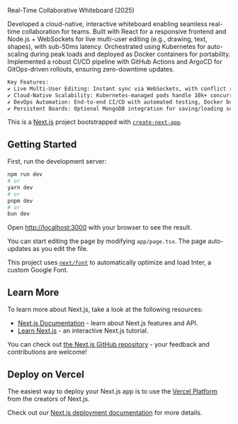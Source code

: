 
Real-Time Collaborative Whiteboard (2025)

Developed a cloud-native, interactive whiteboard enabling seamless real-time collaboration for teams. Built with React for a responsive frontend and Node.js + WebSockets for live multi-user editing (e.g., drawing, text, shapes), with sub-50ms latency. Orchestrated using Kubernetes for auto-scaling during peak loads and deployed as Docker containers for portability. Implemented a robust CI/CD pipeline with GitHub Actions and ArgoCD for GitOps-driven rollouts, ensuring zero-downtime updates.

```bash
Key Features:
✔ Live Multi-User Editing: Instant sync via WebSockets, with conflict resolution.
✔ Cloud-Native Scalability: Kubernetes-managed pods handle 10k+ concurrent users.
✔ DevOps Automation: End-to-end CI/CD with automated testing, Docker builds, and ArgoCD deployments.
✔ Persistent Boards: Optional MongoDB integration for saving/loading sessions.
```

This is a [Next.js](https://nextjs.org/) project bootstrapped with [`create-next-app`](https://github.com/vercel/next.js/tree/canary/packages/create-next-app).

## Getting Started

First, run the development server:

```bash
npm run dev
# or
yarn dev
# or
pnpm dev
# or
bun dev
```

Open [http://localhost:3000](http://localhost:3000) with your browser to see the result.

You can start editing the page by modifying `app/page.tsx`. The page auto-updates as you edit the file.

This project uses [`next/font`](https://nextjs.org/docs/basic-features/font-optimization) to automatically optimize and load Inter, a custom Google Font.

## Learn More

To learn more about Next.js, take a look at the following resources:

- [Next.js Documentation](https://nextjs.org/docs) - learn about Next.js features and API.
- [Learn Next.js](https://nextjs.org/learn) - an interactive Next.js tutorial.

You can check out [the Next.js GitHub repository](https://github.com/vercel/next.js/) - your feedback and contributions are welcome!

## Deploy on Vercel

The easiest way to deploy your Next.js app is to use the [Vercel Platform](https://vercel.com/new?utm_medium=default-template&filter=next.js&utm_source=create-next-app&utm_campaign=create-next-app-readme) from the creators of Next.js.

Check out our [Next.js deployment documentation](https://nextjs.org/docs/deployment) for more details.
